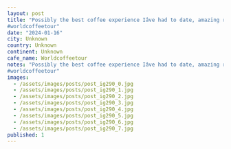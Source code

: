 ```yaml
---
layout: post
title: "Possibly the best coffee experience Iâve had to date, amazing recommendation from a workmate.
#worldcoffeetour"
date: "2024-01-16"
city: Unknown
country: Unknown
continent: Unknown
cafe_name: Worldcoffeetour
notes: "Possibly the best coffee experience Iâve had to date, amazing recommendation from a workmate.
#worldcoffeetour"
images:
  - /assets/images/posts/post_ig290_0.jpg
  - /assets/images/posts/post_ig290_1.jpg
  - /assets/images/posts/post_ig290_2.jpg
  - /assets/images/posts/post_ig290_3.jpg
  - /assets/images/posts/post_ig290_4.jpg
  - /assets/images/posts/post_ig290_5.jpg
  - /assets/images/posts/post_ig290_6.jpg
  - /assets/images/posts/post_ig290_7.jpg
published: 1
---
```

